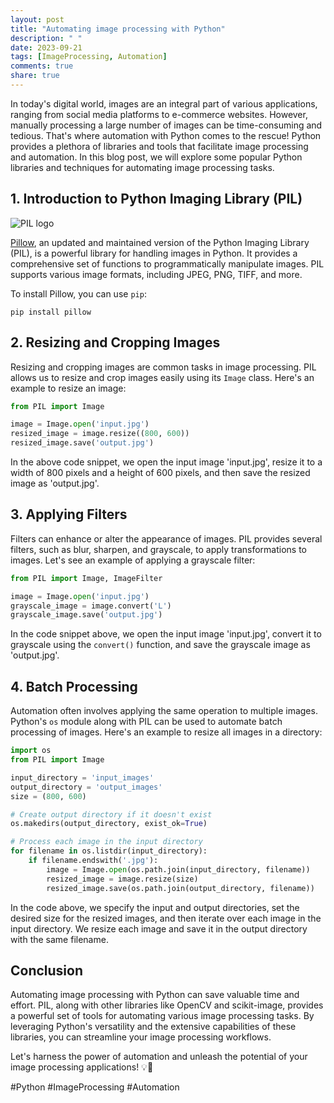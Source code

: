 ```yaml
---
layout: post
title: "Automating image processing with Python"
description: " "
date: 2023-09-21
tags: [ImageProcessing, Automation]
comments: true
share: true
---
```


In today's digital world, images are an integral part of various applications, ranging from social media platforms to e-commerce websites. However, manually processing a large number of images can be time-consuming and tedious. That's where automation with Python comes to the rescue! Python provides a plethora of libraries and tools that facilitate image processing and automation. In this blog post, we will explore some popular Python libraries and techniques for automating image processing tasks.

## 1. Introduction to Python Imaging Library (PIL)
![PIL logo](https://example.com/pil_logo.png)

[Pillow](https://pillow.readthedocs.io/), an updated and maintained version of the Python Imaging Library (PIL), is a powerful library for handling images in Python. It provides a comprehensive set of functions to programmatically manipulate images. PIL supports various image formats, including JPEG, PNG, TIFF, and more. 

To install Pillow, you can use `pip`:

```
pip install pillow
```

## 2. Resizing and Cropping Images
Resizing and cropping images are common tasks in image processing. PIL allows us to resize and crop images easily using its `Image` class. Here's an example to resize an image:

```python
from PIL import Image

image = Image.open('input.jpg')
resized_image = image.resize((800, 600))
resized_image.save('output.jpg')
```

In the above code snippet, we open the input image 'input.jpg', resize it to a width of 800 pixels and a height of 600 pixels, and then save the resized image as 'output.jpg'.

## 3. Applying Filters
Filters can enhance or alter the appearance of images. PIL provides several filters, such as blur, sharpen, and grayscale, to apply transformations to images. Let's see an example of applying a grayscale filter:

```python
from PIL import Image, ImageFilter

image = Image.open('input.jpg')
grayscale_image = image.convert('L')
grayscale_image.save('output.jpg')
```

In the code snippet above, we open the input image 'input.jpg', convert it to grayscale using the `convert()` function, and save the grayscale image as 'output.jpg'.

## 4. Batch Processing
Automation often involves applying the same operation to multiple images. Python's `os` module along with PIL can be used to automate batch processing of images. Here's an example to resize all images in a directory:

```python
import os
from PIL import Image

input_directory = 'input_images'
output_directory = 'output_images'
size = (800, 600)

# Create output directory if it doesn't exist
os.makedirs(output_directory, exist_ok=True)

# Process each image in the input directory
for filename in os.listdir(input_directory):
    if filename.endswith('.jpg'):
        image = Image.open(os.path.join(input_directory, filename))
        resized_image = image.resize(size)
        resized_image.save(os.path.join(output_directory, filename))
```

In the code above, we specify the input and output directories, set the desired size for the resized images, and then iterate over each image in the input directory. We resize each image and save it in the output directory with the same filename.

## Conclusion
Automating image processing with Python can save valuable time and effort. PIL, along with other libraries like OpenCV and scikit-image, provides a powerful set of tools for automating various image processing tasks. By leveraging Python's versatility and the extensive capabilities of these libraries, you can streamline your image processing workflows.

Let's harness the power of automation and unleash the potential of your image processing applications! 💡🔧

\#Python #ImageProcessing #Automation